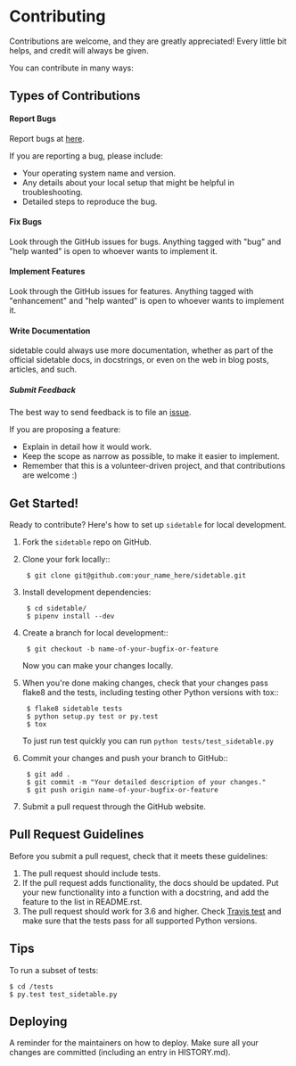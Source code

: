# Contributing

Contributions are welcome, and they are greatly appreciated! Every little bit
helps, and credit will always be given.

You can contribute in many ways:

## Types of Contributions

#### Report Bugs

Report bugs at [here](https://github.com/chris1610/sidetable/issues).

If you are reporting a bug, please include:

* Your operating system name and version.
* Any details about your local setup that might be helpful in troubleshooting.
* Detailed steps to reproduce the bug.

#### Fix Bugs

Look through the GitHub issues for bugs. Anything tagged with "bug" and "help
wanted" is open to whoever wants to implement it.

#### Implement Features

Look through the GitHub issues for features. Anything tagged with "enhancement"
and "help wanted" is open to whoever wants to implement it.

#### Write Documentation

sidetable could always use more documentation, whether as part of the
official sidetable docs, in docstrings, or even on the web in blog posts,
articles, and such.

##### Submit Feedback

The best way to send feedback is to file an [issue](https://github.com/chris1610/sidetable/issues).

If you are proposing a feature:

* Explain in detail how it would work.
* Keep the scope as narrow as possible, to make it easier to implement.
* Remember that this is a volunteer-driven project, and that contributions
  are welcome :)

## Get Started!

Ready to contribute? Here's how to set up `sidetable` for local development.

1. Fork the `sidetable` repo on GitHub.
2. Clone your fork locally::

        $ git clone git@github.com:your_name_here/sidetable.git

3. Install development dependencies:

        $ cd sidetable/
        $ pipenv install --dev

4. Create a branch for local development::

        $ git checkout -b name-of-your-bugfix-or-feature

    Now you can make your changes locally.

5. When you're done making changes, check that your changes pass flake8 and the
   tests, including testing other Python versions with tox::

        $ flake8 sidetable tests
        $ python setup.py test or py.test
        $ tox

    To just run test quickly you can run `python tests/test_sidetable.py`

6. Commit your changes and push your branch to GitHub::

        $ git add .
        $ git commit -m "Your detailed description of your changes."
        $ git push origin name-of-your-bugfix-or-feature

7. Submit a pull request through the GitHub website.

## Pull Request Guidelines

Before you submit a pull request, check that it meets these guidelines:

1. The pull request should include tests.
2. If the pull request adds functionality, the docs should be updated. Put
   your new functionality into a function with a docstring, and add the
   feature to the list in README.rst.
3. The pull request should work for 3.6 and higher. Check
   [Travis test](https://travis-ci.org/chris1610/sidetable/pull_requests)
   and make sure that the tests pass for all supported Python versions.


## Tips

To run a subset of tests:

```batch
$ cd /tests
$ py.test test_sidetable.py

```

## Deploying

A reminder for the maintainers on how to deploy.
Make sure all your changes are committed (including an entry in HISTORY.md).

